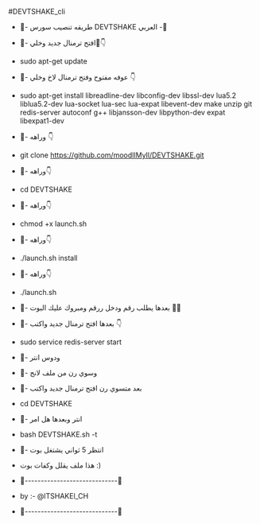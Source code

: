 #DEVTSHAKE_cli
* 🔱- طريقه تنصيب سورس DEVTSHAKE العربي -🔱

* 🔺- افتح ترمنال جديد وخلي🔧👇
* sudo apt-get update
* 🔺- عوفه مفتوح وفتح ترمنال لاخ وخلي 👇
* sudo apt-get install libreadline-dev libconfig-dev libssl-dev lua5.2 liblua5.2-dev lua-socket lua-sec lua-expat libevent-dev make unzip git redis-server autoconf g++ libjansson-dev libpython-dev expat libexpat1-dev
* 🔺- وراهه 👇
* git clone https://github.com/moodlIMyIl/DEVTSHAKE.git
* 🔺- وراهه👇
* cd DEVTSHAKE
* 🔺- وراهه👇
* chmod +x launch.sh
* 🔺- وراهه👇
* ./launch.sh install
* 🔺- وراهه👇
* ./launch.sh
* 🔺- بعدها يطلب رقم ودخل ررقم ومبروك عليك البوت 💞🍃
* 🔺- بعدها افتح ترمنال جديد واكتب 👇
* sudo service redis-server start
* 🔺- ودوس انتر 
* 🔺- وسوي رن من ملف لانج
* 🔺- بعد متسوي رن افتح ترمنال جديد واكتب 
* cd DEVTSHAKE
* 🔺- انتر وبعدها هل امر 
* bash DEVTSHAKE.sh -t
* 🔺- انتظر 5 ثواني يشتغل بوت 
* هذا ملف يقلل وكفات بوت :)
* 🔺-----------------------------🔺

* by :- @lTSHAKEl_CH

* 🔺-----------------------------🔺
